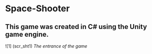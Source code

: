 # Space-Shooter

## This game was created in C# using the Unity game engine.

![1] (scr_sht1)
*The entrance of the game*
